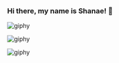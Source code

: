 ### Hi there, my name is Shanae! 👋

![giphy](https://user-images.githubusercontent.com/86532939/153952608-55cf4d27-cd90-427b-9577-8ee04bd73da9.gif)

![giphy](https://user-images.githubusercontent.com/86532939/154270134-c511496d-0ee2-4cd1-bcab-d2855dd959d4.gif)

![giphy](https://user-images.githubusercontent.com/86532939/154270170-cca6d20d-3ee2-4f01-9f62-5a72431a8309.gif)

<!--
**ShanaeL29/ShanaeL29** is a ✨ _special_ ✨ repository because its `README.md` (this file) appears on your GitHub profile.


Here are some ideas to get you started:

- 🔭 I’m currently working on ...
- 🌱 I’m currently learning ...
- 👯 I’m looking to collaborate on ...
- 🤔 I’m looking for help with ...
- 💬 Ask me about ...
- 📫 How to reach me: ...
- 😄 Pronouns: ...
- ⚡ Fun fact: ...
-->
